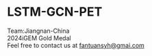 # LSTM-GCN-PET
Team:Jiangnan-China  
2024iGEM Gold Medal  
Feel free to contact us at fantuansyh@gmai.com
